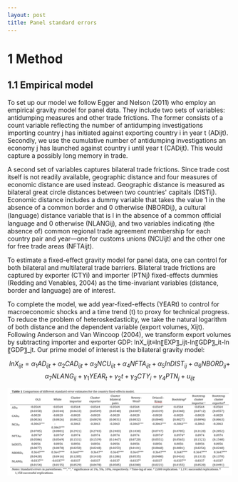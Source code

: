 ```yaml
---
layout: post
title: Panel standard errors
---
```




1 Method
=============

1.1	Empirical model
-------------

To set up our model we follow Egger and Nelson (2011) who employ an empirical gravity model for panel data. They include two sets of variables: antidumping measures and other trade frictions. The former consists of a count variable reflecting the number of antidumping investigations importing country j has initiated against exporting country i in year t (ADijt). Secondly, we use the cumulative number of antidumping investigations an economy j has launched against country i until year t (CADijt). This would capture a possibly long memory in trade. 

A second set of variables captures bilateral trade frictions. Since trade cost itself is not readily available, geographic distance and four measures of economic distance are used instead. Geographic distance is measured as bilateral great circle distances between two countries' capitals (DISTij). Economic distance includes a dummy variable that takes the value 1 in the absence of a common border and 0 otherwise (NBORDij), a cultural (language) distance variable that is l in the absence of a common ofﬁcial language and 0 otherwise (NLANGij), and two variables indicating (the absence of) common regional trade agreement membership for each country pair and year—one for customs unions (NCUijt) and the other one for free trade areas (NFTAijt).

To estimate a fixed-effect gravity model for panel data, one can control for both bilateral and multilateral trade barriers. Bilateral trade frictions are captured by exporter (CTYi) and importer (PTNj) fixed-effects dummies (Redding and Venables, 2004) as the time-invariant variables (distance, border and language) are of interest.

To complete the model, we add year-fixed-effects (YEARt) to control for macroeconomic shocks and a time trend (t) to proxy for technical progress. To reduce the problem of heteroskedasticity, we take the natural logarithm of both distance and the dependent variable (export volumes, Xijt). Following Anderson and Van Wincoop (2004), we transform export volumes by subtracting importer and exporter GDP: lnX_ijt≡ln〖EXP〗_ijt-ln〖GDP〗_it-ln〖GDP〗_jt. Our prime model of interest is the bilateral gravity model: 

$$lnX_{ijt}=\alpha_1 AD_{ijt}+\alpha_2 CAD_{ijt}+\alpha_3 NCU_{ijt}+\alpha_4 NFTA_{ijt}+\alpha_5 lnDIST_{ij}+\alpha_6 NBORD_{ij}+$$
$$\alpha_7 NLANG_{ij}+\gamma_1 YEAR_t+\gamma_2 t+\gamma_3 CTY_i+\gamma_4 PTN_j+u_{ijt}$$

![](/images/Table.png)
